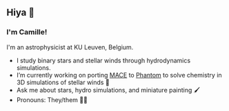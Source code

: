 ## Hiya 💫
### I'm Camille!

I'm an astrophysicist at KU Leuven, Belgium.
- I study binary stars and stellar winds through hydrodynamics simulations.
-  I’m currently working on porting [MACE](https://github.com/silkemaes/MACE) to [Phantom](https://github.com/danieljprice/phantom) to solve chemistry in 3D simulations of stellar winds 🌟
-  Ask me about stars, hydro simulations, and miniature painting 🖌️
-  Pronouns: They/them 🏳️‍🌈

